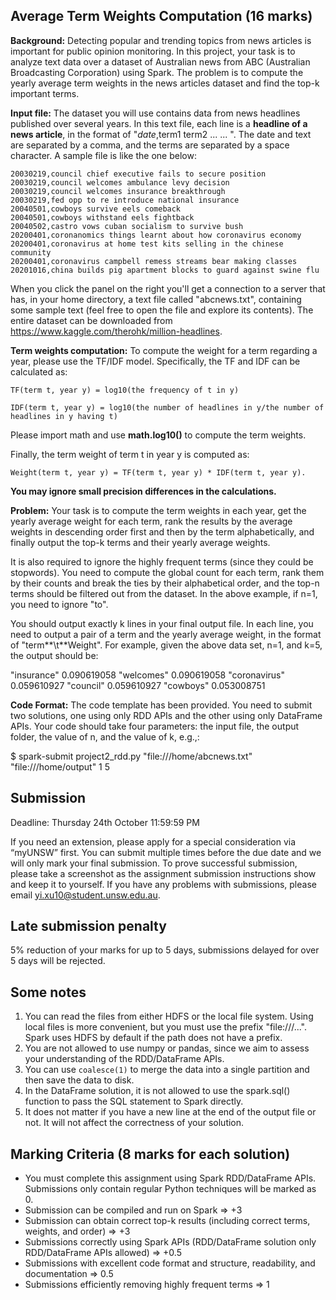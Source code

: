 ## Average Term Weights Computation (16 marks)

**Background:** Detecting popular and trending topics from news articles is important for public opinion monitoring. In this project, your task is to analyze text data over a dataset of Australian news from ABC (Australian Broadcasting Corporation) using Spark. The problem is to compute the yearly average term weights in the news articles dataset and find the top-k important terms.

**Input file:** The dataset you will use contains data from news headlines published over several years. In this text file, each line is a **headline of a news article**, in the format of "*date*,term1 term2 ... ... ". The date and text are separated by a comma, and the terms are separated by a space character. A sample file is like the one below:

```
20030219,council chief executive fails to secure position
20030219,council welcomes ambulance levy decision
20030219,council welcomes insurance breakthrough
20030219,fed opp to re introduce national insurance
20040501,cowboys survive eels comeback
20040501,cowboys withstand eels fightback
20040502,castro vows cuban socialism to survive bush
20200401,coronanomics things learnt about how coronavirus economy
20200401,coronavirus at home test kits selling in the chinese community
20200401,coronavirus campbell remess streams bear making classes
20201016,china builds pig apartment blocks to guard against swine flu
```

When you click the panel on the right you'll get a connection to a server that has, in your home directory, a text file called "abcnews.txt", containing some sample text (feel free to open the file and explore its contents). The entire dataset can be downloaded from https://www.kaggle.com/therohk/million-headlines. 

**Term weights computation:** To compute the weight for a term regarding a year, please use the TF/IDF model. Specifically, the TF and IDF can be calculated as:

`TF(term t, year y) = log10(the frequency of t in y) `

`IDF(term t, year y) = log10(the number of headlines in y/the number of headlines in y having t) `

Please import math and use **math.log10()** to compute the term weights.

Finally, the term weight of term t in year y is computed as: 

```
Weight(term t, year y) = TF(term t, year y) * IDF(term t, year y).
```

**You may ignore small precision differences in the calculations.**

**Problem:** Your task is to compute the term weights in each year, get the yearly average weight for each term, rank the results by the average weights in descending order first and then by the term alphabetically, and finally output the top-k terms and their yearly average weights. 

It is also required to ignore the highly frequent terms (since they could be stopwords). You need to compute the global count for each term, rank them by their counts and break the ties by their alphabetical order, and the top-n terms should be filtered out from the dataset. In the above example, if n=1, you need to ignore "to".

You should output exactly k lines in your final output file. In each line, you need to output a pair of a term and the yearly average weight, in the format of "term**\t**Weight". For example, given the above data set, n=1, and k=5, the output should be:

"insurance"    0.090619058 "welcomes"    0.090619058 "coronavirus"    0.059610927 "council"    0.059610927 "cowboys"    0.053008751

**Code Format:** The code template has been provided. You need to submit two solutions, one using only RDD APIs and the other using only DataFrame APIs. Your code should take four parameters: the input file, the output folder, the value of n, and the value of k, e.g.,:

$ spark-submit project2_rdd.py "file:///home/abcnews.txt" "file:///home/output" 1 5

## **Submission**

Deadline: Thursday 24th October 11:59:59 PM

If you need an extension, please apply for a special consideration via “myUNSW” first. You can submit multiple times before the due date and we will only mark your final submission. To prove successful submission, please take a screenshot as the assignment submission instructions show and keep it to yourself. If you have any problems with submissions, please email [yi.xu10@student.unsw.edu.au](mailto:yi.xu10@student.unsw.edu.au). 

## **Late submission penalty**

5% reduction of your marks for up to 5 days, submissions delayed for over 5 days will be rejected.

## **Some notes**

1. You can read the files from either HDFS or the local file system. Using local files is more convenient, but you must use the prefix "file:///...". Spark uses HDFS by default if the path does not have a prefix.
2. You are not allowed to use numpy or pandas, since we aim to assess your understanding of the RDD/DataFrame APIs.
3. You can use `coalesce(1)` to merge the data into a single partition and then save the data to disk. 
4. In the DataFrame solution, it is not allowed to use the spark.sql() function to pass the SQL statement to Spark directly.
5. It does not matter if you have a new line at the end of the output file or not. It will not affect the correctness of your solution.

## **Marking Criteria (8 marks for each solution)**

- You must complete this assignment using Spark RDD/DataFrame APIs. Submissions only contain regular Python techniques will be marked as 0.
- Submission can be compiled and run on Spark => +3
- Submission can obtain correct top-k results (including correct terms, weights, and order) => +3
- Submissions correctly using Spark APIs (RDD/DataFrame solution only RDD/DataFrame APIs allowed) => +0.5
- Submissions with excellent code format and structure, readability, and documentation => 0.5
- Submissions efficiently removing highly frequent terms => 1